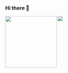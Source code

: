 ### Hi there 👋

<!--
**huerni/huerni** is a ✨ _special_ ✨ repository because its `README.md` (this file) appears on your GitHub profile.

Here are some ideas to get you started:

- 🔭 I’m currently working on ...
- 🌱 I’m currently learning ...
- 👯 I’m looking to collaborate on ...
- 🤔 I’m looking for help with ...
- 💬 Ask me about ...
- 📫 How to reach me: ...
- 😄 Pronouns: ...
- ⚡ Fun fact: ...
-->

<div>
    <img height="165" align="left" src="https://github-readme-stats.vercel.app/api?username=huerni&theme=calm&show_icons=true" />
    <img src="https://github-readme-stats.vercel.app/api/top-langs/?username=huerni&hide=html,css,Tcl,Jupyter+Notebook,ruby,javascript&theme=calm&langs_count=6&layout=compact" />
</div>
